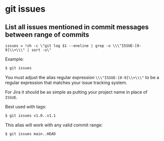 # git issues

## List all issues mentioned in commit messages between range of commits

```gitconfig
issues = !sh -c \"git log $1 --oneline | grep -o \\\"ISSUE-[0-9]\\+\\\" | sort -u\"
```

Example:

```sh
$ git issues
```


You must adjust the alias regular expression `\\\"ISSUE-[0-9]\\+\\\"` 
to be a regular expression that matches your issue tracking system.

For Jira it should be as simple as putting your project name in place of `ISSUE`.

Best used with tags:

```sh
$ git issues v1.0..v1.1
```

This alias will work with any valid commit range:

```sh
$ git issues main..HEAD
```

